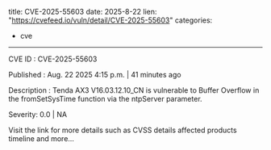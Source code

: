 
title: CVE-2025-55603
date: 2025-8-22
lien: "https://cvefeed.io/vuln/detail/CVE-2025-55603"
categories:
  - cve
---

CVE ID : CVE-2025-55603

Published :  Aug. 22
2025
4:15 p.m. | 41 minutes ago

Description : Tenda AX3 V16.03.12.10_CN is vulnerable to Buffer Overflow in the fromSetSysTime function via the ntpServer parameter.

Severity: 0.0 | NA

Visit the link for more details
such as CVSS details
affected products
timeline
and more...

